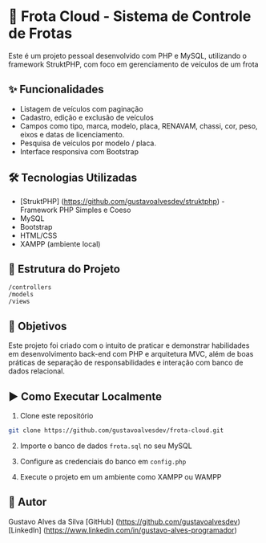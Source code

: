 # 🚗 Frota Cloud - Sistema de Controle de Frotas

Este é um projeto pessoal desenvolvido com PHP e MySQL, utilizando o framework StruktPHP, com foco em gerenciamento de veículos de um frota

## ✨ Funcionalidades

- Listagem de veículos com paginação
- Cadastro, edição e exclusão de veículos
- Campos como tipo, marca, modelo, placa, RENAVAM, chassi, cor, peso, eixos e datas de licenciamento.
- Pesquisa de veículos por modelo / placa.
- Interface responsiva com Bootstrap

## 🛠 Tecnologias Utilizadas

- [StruktPHP] (https://github.com/gustavoalvesdev/struktphp) - Framework PHP Simples e Coeso
- MySQL
- Bootstrap
- HTML/CSS
- XAMPP (ambiente local)

## 📂 Estrutura do Projeto

```
/controllers
/models
/views
```

## 🎯 Objetivos

Este projeto foi criado com o intuito de praticar e demonstrar habilidades em desenvolvimento back-end com PHP e arquitetura MVC, além de boas práticas de separação de responsabilidades e interação com banco de dados relacional.

## ▶️ Como Executar Localmente

1. Clone este repositório
```bash
git clone https://github.com/gustavoalvesdev/frota-cloud.git
```

2. Importe o banco de dados `frota.sql` no seu MySQL

3. Configure as credenciais do banco em `config.php`

4. Execute o projeto em um ambiente como XAMPP ou WAMPP

## 🔗 Autor

Gustavo Alves da Silva
[GitHub] (https://github.com/gustavoalvesdev)
[LinkedIn] (https://www.linkedin.com/in/gustavo-alves-programador)
